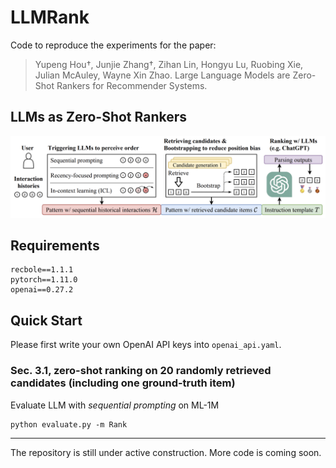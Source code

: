 # LLMRank

Code to reproduce the experiments for the paper:

> Yupeng Hou†, Junjie Zhang†, Zihan Lin, Hongyu Lu, Ruobing Xie, Julian McAuley, Wayne Xin Zhao. Large Language Models are Zero-Shot Rankers for Recommender Systems.

## LLMs as Zero-Shot Rankers

![](assets/model.png)

## Requirements

```
recbole==1.1.1
pytorch==1.11.0
openai==0.27.2
```

## Quick Start

Please first write your own OpenAI API keys into `openai_api.yaml`.

### Sec. 3.1, zero-shot ranking on 20 randomly retrieved candidates (including one ground-truth item)

Evaluate LLM with *sequential prompting* on ML-1M
```
python evaluate.py -m Rank
```

---

The repository is still under active construction. More code is coming soon.
